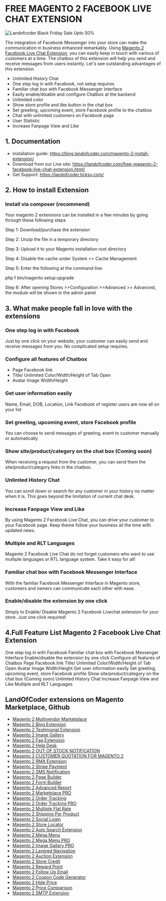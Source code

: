 # FREE MAGENTO 2 FACEBOOK LIVE CHAT EXTENSION

![Landofcoder Black Friday Sale Upto 50%](https://landofcoder.com/media/wysiwyg/slideshow/black-friday-2019.png)

The integration of Facebook Messenger into your store can make the communication in business enhanced remarkably. Using [Magento 2 Facebook Live Chat Extension](https://landofcoder.com/free-magento-2-facebook-live-chat-extension.html/), you can easily keep in touch with various of customers at a time. The chatbox of this extension will help you send and receive messages from users instantly. Let's see outstanding advantages of this extension.

- Unlimited History Chat
- One step log in with Facebook, not setup requires
- Familiar chat box with Facebook Messenger Interface
- Easily enable/disable and configure Chatbox at the backend
- Unlimited color
- Show store profile and like button in the chat box
- Set greeting, upcoming event, store Facebook profile to the chatbox
- Chat with unlimited customers on Facebook page
- User Statistic
- Increase Fanpage View and Like


## 1. Documentation

- Installation guide: https://blog.landofcoder.com/magento-2-install-extension/
- Download from our Live site: https://landofcoder.com/free-magento-2-facebook-live-chat-extension.html/
- Get Support: https://landofcoder.ticksy.com/

## 2. How to install Extension

### Install via composer (recommend)

Your magento 2 extensions can be installed in a few minutes by going through these following steps

Step 1: Download/purchase the extension

Step 2: Unzip the file in a temporary directory

Step 3: Upload it to your Magento installation root directory

Step 4: Disable the cache under System­ >> Cache Management

Step 5: Enter the following at the command line:

php ­f bin/magento setup:upgrade

Step 6: After opening Stores­ >>Configuration >­>Advanced >­> Advanced, the module will be shown in the admin panel
## 3. What make people fall in love with the extensions


### One step log in with Facebook
Just by one click on your website, your customer can easily send and receive messages from you. No complicated setup requires.

### Configure all features of Chatbox
- Page Facebook link
- Title/ Unlimited Color/Width/Height of Tab Open
- Avatar Image Width/Height


### Get user information easily
Name, Email, DOB, Location, Link Facebook of register users are now all on your list

### Set greeting, upcoming event, store Facebook profile
You can choose to send messages of greeting, event to customer manually or automatically



### Show site/product/category on the chat box (Coming soon)
When receiving a request from the customer, you can send them the site/product/category links in the chatbox.

### Unlimted History Chat
You can scroll down or search for any customer in your history no matter when it is. This goes beyond the limitation of current chat desk.


### Increase Fanpage View and Like
By using Magento 2 Facebook Live Chat, you can drive your customer to your Facebook page. Keep theme follow your business all the time with updated news.


### Multiple and RLT Languages
Magento 2 Facebook Live Chat do not forget customers who want to use multiple languages or RTL language system. Take it easy for all!


### Familiar chat box with Facebook Messenger Interface
With the familiar Facebook Messenger Interface in Magento store, customers and owners can communicate each other with ease.

### Enable/disable the extension by one click
Simply to Enable/ Disable Magento 2 Facebook Livechat extension for your store. Just one click required!

## 4.Full Feature List Magento 2 Facebook Live Chat Extension
One step log in with Facebook
Familiar chat box with Facebook Messenger Interface
Enable/disable the extension by one click
Configure all features of Chatbox
Page Facebook link
Title/ Unlimited Color/Width/Height of Tab Open
Avatar Image Width/Height
Get user information easily
Set greeting, upcoming event, store Facebook profile
Show site/product/category on the chat box (Coming soon)
Unlimted History Chat
Increase Fanpage View and Like
Multiple and RLT Languages

## LandOfCoder extensions on Magento Marketplace, Github
- [Magento 2 Multivendor Marketplace](https://landofcoder.com/magento-2-marketplace-extension.html/)
- [Magento 2 Blog Extension](https://landofcoder.com/magento-2-blog-extension.html/)
- [Magento 2 Testimonial Extension](https://landofcoder.com/testimonial-extension-for-magento2.html/)
- [Magento 2 Image Gallery](https://landofcoder.com/magento-2-image-gallery.html/)
- [Magento 2 Faq Extension](https://landofcoder.com/faq-extension-for-magento2.html/)
- [Magento 2 Help Desk](https://landofcoder.com/magento-2-help-desk-extension.html)
- [Magento 2 OUT OF STOCK NOTIFICATION](https://landofcoder.com/magento-2-out-of-stock-notification.html/)
- [Magento 2 CUSTOMER QUOTATION FOR MAGENTO 2](https://landofcoder.com/magento-2-quote-extension.html/)
- [Magento 2 RMA Extension](https://landofcoder.com/magento-2-rma-extension.html/)
- [Magento 2 Stripe Payment](https://landofcoder.com/magento-2-stripe-payment-pro.html/)
- [Magento 2 SMS Notification](https://landofcoder.com/magento-2-sms-notification-extension.html/)
- [Magento 2 Page Builder](https://landofcoder.com/magento-2-page-builder.html/)
- [Magento 2 Form Builder](https://landofcoder.com/magento-2-form-builder.html/)
- [Magento 2 Advanced Report](https://landofcoder.com/magento-2-advanced-reports.html/)
- [Magento 2 Marketplace PRO](https://landofcoder.com/magento-2-marketplace-pro.html/)
- [Magento 2 Order Tracking](https://landofcoder.com/magento-2-order-tracking-extension.html/)
- [Magento 2 Order Tracking PRO](https://landofcoder.com/magento-2-order-tracking-pro-extension.html/)
- [Magento 2 Multiple Flat Rate](https://landofcoder.com/magento-2-multiple-flat-rate-shipping.html/)
- [Magento 2 Shipping Per Product](https://landofcoder.com/magento-2-shipping-per-product.html/)
- [Magento 2 Social Login](https://landofcoder.com/magento-2-social-login.html/)
- [Magento 2 Store Locator](https://landofcoder.com/magento-2-store-locator.html/)
- [Magento 2 Auto Search Extension](https://landofcoder.com/magento-2-search.html/)
- [Magento 2 Mega Menu](https://landofcoder.com/magento-2-mega-menu.html/)
- [Magento 2 Mega Menu PRO](https://landofcoder.com/magento-2-mega-menu-pro.html)
- [Magento 2 Image Gallery PRO](https://landofcoder.com/magento-2-image-gallery-pro.html/)
- [Magento 2 Layered Navigation](https://landofcoder.com/magento-2-layered-navigation.html/)
- [Magento 2 Auction Extension](https://landofcoder.com/magento-2-auction-extension.html/)
- [Magento 2 Store Credit](https://landofcoder.com/magento-2-store-credit.html/)
- [Magento 2 Reward Point](https://landofcoder.com/magento-2-reward-points.html/)
- [Magento 2 Follow Up Email](https://landofcoder.com/magento-2-follow-up-email.html/)
- [Magento 2 Coupon Code Generator](https://landofcoder.com/magento-2-coupon-extension.html/)
- [Magento 2 Hide Price](https://landofcoder.com/magento-2-hide-price.html/)
- [Magento 2 Price Comparison](https://landofcoder.com/magento-2-price-comparison.html/)
- [Magento 2 SMTP Extension](https://landofcoder.com/magento-2-smtp-extension.html)
